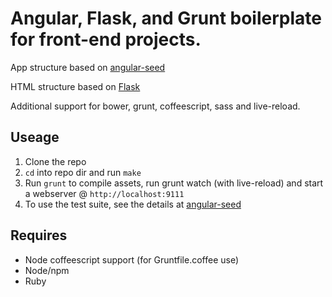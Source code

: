 # Angular, Flask, and Grunt boilerplate for front-end projects.

App structure based on [angular-seed](https://github.com/angular/angular-seed)

HTML structure based on [Flask](https://github.com/kylelarkin/flask)

Additional support for bower, grunt, coffeescript, sass and live-reload.

## Useage

1. Clone the repo
2. `cd` into repo dir and run `make`
3. Run `grunt` to compile assets, run grunt watch (with live-reload) and start a webserver @ `http://localhost:9111`
4. To use the test suite, see the details at [angular-seed](https://github.com/angular/angular-seed)

## Requires

- Node coffeescript support (for Gruntfile.coffee use)
- Node/npm
- Ruby
